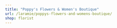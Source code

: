 ```yaml
---
title: "Poppy's Flowers & Women's Boutique"
url: /laramie/poppys-flowers-and-womens-boutique/
shop: florist
---
```


